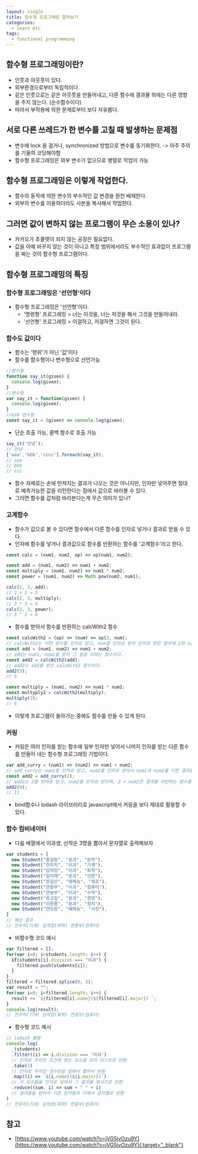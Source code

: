```yaml
---
layout: single
title: 함수형 프로그래밍 알아보기
categories: 
  - learn etc
tags: 
  - functional programming
---
```


## 함수형 프로그래밍이란?

- 인풋과 아웃풋이 있다.
- 외부환경으로부터 독립적이다.
- 같은 인풋으로는 같은 아웃풋을 만들어내고, 다른 함수에 결과물 외에는 다른 영향을 주지 않는다. (순수함수이다)
- 따라서 부작용에 의한 문제로부터 보다 자유롭다.

## 서로 다른 쓰레드가 한 변수를 고칠 때 발생하는 문제점

- 변수에 lock 을 걸거나, synchronized 방법으로 변수를 동기화한다. -> 아주 주의를 기울여 코딩해야함
- 함수형 프로그래밍은 외부 변수가 없으므로 병렬로 작업이 가능

## 함수형 프로그래밍은 이렇게 작업한다.

- 함수의 동작에 의한 변수의 부수적인 값 변경을 원천 배제한다.
- 외부의 변수를 이용하더라도 사본을 복사해서 작업한다.

## 그러면 값이 변하지 않는 프로그램이 무슨 소용이 있나?

- 카카오가 초콜렛이 되지 않는 공장은 필요없다.
- 값을 아예 바꾸지 않는 것이 아니고 특정 범위에서라도 부수적인 효과없이 프로그램을 짜는 것이 함수형 프로그램이다.

## 함수형 프로그래밍의 특징

### 함수형 프로그래밍은 '선언형'이다

- 함수형 프로그래밍은 '선언형'이다.
  - '명령형' 프로그래밍 > 너는 이것을, 너는 저것을 해서 그것을 만들어내라.
  - '선언형' 프로그래밍 > 이걸하고, 저걸하면 그것이 된다.

### 함수도 값이다

- 함수는 '행위'가 아닌 '값'이다
- 함수를 함수형이나 변수형으로 선언가능

```javascript
//함수형
function say_it(given) {
  console.log(given);
}
//변수형
var say_it = function(given) {
  console.log(given);
}
//es6 변수형
const say_it = (given) => console.log(given);
```

- 단순 호출 가능, 콜백 함수로 호출 가능

```javascript
say_it('안녕');
// 안녕
['aaa','bbb','cccc'].foreach(say_it);
// aaa
// bbb
// ccc
```
- 함수 자체로는 손에 만져지는 결과가 나오는 것은 아니지만, 인자만 넣어주면 절대로 예측가능한 값을 리턴한다는 점에서 값으로 바라볼 수 있다.
- 그러면 함수를 값처럼 바라본다는게 무슨 의미가 있나?

### 고계함수

- 함수가 값으로 볼 수 있다면 함수에서 다른 함수를 인자로 넣거나 결과로 받을 수 있다.
- 인자에 함수를 넣거나 결과값으로 함수를 반환하는 함수를 '고계함수'라고 한다.

```javascript
const calc = (num1, num2, op) => op(num1, num2);

const add = (num1, num2) => num1 + num2;
const multiply = (num1, num2) => num1 * num2;
const power = (num1, num2) => Math.pow(num2, num1);

calc(2, 3, add);
// 2 + 3 = 5
calc(2, 3, multiply);
// 2 * 3 = 6
calc(2, 3, power);
// 3 ^ 2 = 8
```

- 함수를 받아서 함수를 반환하는 calcWith2 함수

```javascript
const calcWith2 = (op) => (num) => op(2, num);
// calcWith2는 어떤 함수를 인자로 받고, num을 인자로 받아 인자로 받은 함수에 2와 num을 넣은 결과를 리턴하는 함수를 반환한다.
const add = (num1, num2) => num1 + num2;
// add는 num1, num2를 받아 그 둘을 더하는 함수이다.
const add2 = calcWith2(add);
// add2는 add를 받은 calcWith2 함수이다.
add2(3);
// 5

const multiply = (num1, num2) => num1 * num2;
const multyply2 = calcWith2(multiply);
multiply(3);
// 6
```
- 이렇게 프로그램이 돌아가는 중에도 함수를 만들 수 있게 된다.

### 커링

- 커링은 여러 인자를 받는 함수에 일부 인자만 넣어서 나머지 인자를 받는 다른 함수를 만들어 내는 함수형 프로그래밍 기법이다.

~~~javascript
var add_curry = (num1) => (num2) => num1 + num2;
// add_curry는 num1을 인자로 받고, num2를 인자로 받아서 num1과 num2를 더한 결과를 리턴하는 함수를 반환한다.
const add2 = add_curry(2);
// add2는 2를 인자로 받고, num2를 인자로 받으며, 2 + num2한 결과를 리턴하는 함수를 반환한다.
add2(9);
// 11
~~~
- bind함수나 lodash 라이브러리로 javascript에서 커링을 보다 제대로 활용할 수 있다.

### 함수 컴비네이터

- 다음 배열에서 이과생, 선착순 3명을 뽑아서 문자열로 출력해보자

~~~javascript
var students = [
  new Student("홍길동", "문과", "문학"),
  new Student("전우치", "이과", "기계"),
  new Student("임꺽정", "이과", "화학"),
  new Student("일지매", "문과", "언론"),
  new Student("장길산", "예체능", "체조"),
  new Student("연흥부", "이과", "컴퓨터"),
  new Student("연놀부", "이과", "수학"),
  new Student("옹고집", "문과", "경영"),
  new Student("이몽룡", "문과", "정치"),
  new Student("연오랑", "예체능", "사진"),
]
// 예상 결과
// 전우치(기계) 임꺽정(화학) 연흥부(컴퓨터) 
~~~

- 비함수형 코드 예시

~~~javascript
var filtered = [];
for(var i=0; i<students.length; i++) {
  if(students[i].division === "이과") {
    filtered.push(students[i]);
  }
}
filtered = filtered.splice(0, 3);
var result = "";
for(var i=0; i<filtered.length; i++) {
  result += `${filtered[i].name}(${filtered[i].major}) `;
}
console.log(result);
// 전우치(기계) 임꺽정(화학) 연흥부(컴퓨터) 
~~~

- 함수형 코드 예시

~~~javascript
// lodash 활용
console.log(
  _(students)
  .filter((i) => i.division === '이과')
  // 인자로 주어진 조건에 맞는 요소를 모아 리스트로 반환
  .take(3)
  // 인자로 주어진 갯수만큼 앞에서 뽑아서 반환
  .map((i) => `${i.name}(${i.major})`)
  // 각 요소들을 인자로 넣어서 그 결과물 형식으로 반환
  .reduce((sum, i) => sum + " " + i)
  // 결과물을 받아서 기존 문자열과 더해서 문자열로 반환
)
// 전우치(기계) 임꺽정(화학) 연흥부(컴퓨터) 
~~~

## 참고
- [https://www.youtube.com/watch?v=jVG5jvOzu9Y](https://www.youtube.com/watch?v=jVG5jvOzu9Y){:target="_blank"}

